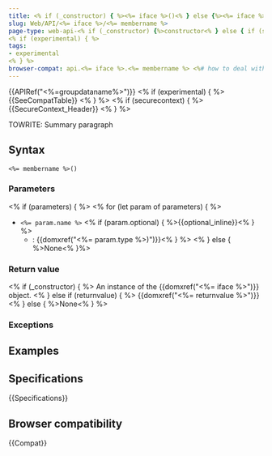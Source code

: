```yaml
---
title: <% if (_constructor) { %><%= iface %>()<% } else {%><%= iface %>.<%= membername %>()<% } %>
slug: Web/API/<%= iface %>/<%= membername %>
page-type: web-api-<% if (_constructor) {%>constructor<% } else { if (static) { %>static<% } else { %>instance<% } %>-method<% } %>
<% if (experimental) { %>
tags:
- experimental
<% } %>
browser-compat: api.<%= iface %>.<%= membername %> <%# how to deal with static methods having same name as instance method? %>
---
```

{{APIRef("<%=groupdataname%>")}}
<% if (experimental) { %>
{{SeeCompatTable}}
<% } %>
<% if (securecontext) { %>
{{SecureContext_Header}}
<% } %>

TOWRITE: Summary paragraph

## Syntax

```js-nolint
<%= membername %>()
```

### Parameters
<% if (parameters) { %>
<% for (let param of parameters) { %>
- `<%= param.name %>` <% if (param.optional) { %>{{optional_inline}}<% } %>
  - : {{domxref("<%= param.type %>)")}}<% } %>
<% } else { %>None<% }%>

### Return value
<% if (_constructor) { %>
An instance of the {{domxref("<%= iface %>")}} object.
<% } else if (returnvalue) { %>
{{domxref("<%= returnvalue %>")}}
<% } else { %>None<% } %>

### Exceptions

## Examples

## Specifications

{{Specifications}}

## Browser compatibility

{{Compat}}

